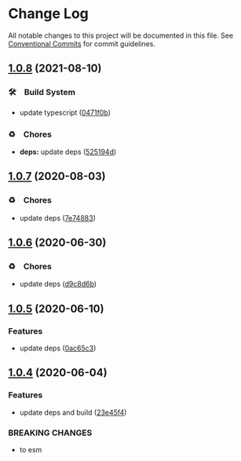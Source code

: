 # Change Log

All notable changes to this project will be documented in this file.
See [Conventional Commits](https://conventionalcommits.org) for commit guidelines.

## [1.0.8](https://github.com/bluelovers/node-novel/compare/@node-novel/layout-reporter@1.0.7...@node-novel/layout-reporter@1.0.8) (2021-08-10)


### 🛠　Build System

* update typescript ([0471f0b](https://github.com/bluelovers/node-novel/commit/0471f0b8f010e901aeeead8c0e69b2d15ba75fcf))


### ♻️　Chores

* **deps:** update deps ([525194d](https://github.com/bluelovers/node-novel/commit/525194de00267b1e544f94e4f037678849411b5a))





## [1.0.7](https://github.com/bluelovers/node-novel/compare/@node-novel/layout-reporter@1.0.6...@node-novel/layout-reporter@1.0.7) (2020-08-03)


### ♻️　Chores

* update deps ([7e74883](https://github.com/bluelovers/node-novel/commit/7e74883adc57bd6b795ab3a88d72c98a58e25feb))





## [1.0.6](https://github.com/bluelovers/node-novel/compare/@node-novel/layout-reporter@1.0.5...@node-novel/layout-reporter@1.0.6) (2020-06-30)


### ♻️　Chores

* update deps ([d9c8d6b](https://github.com/bluelovers/node-novel/commit/d9c8d6bb9b4f31496a5a390adb950c9bb7f4131d))





## [1.0.5](https://github.com/bluelovers/node-novel/compare/@node-novel/layout-reporter@1.0.4...@node-novel/layout-reporter@1.0.5) (2020-06-10)


### Features

* update deps ([0ac65c3](https://github.com/bluelovers/node-novel/commit/0ac65c322dbdda0b538ee3ee80eb7dfd0948d883))





## [1.0.4](https://github.com/bluelovers/node-novel/compare/@node-novel/layout-reporter@1.0.3...@node-novel/layout-reporter@1.0.4) (2020-06-04)


### Features

* update deps and build ([23e45f4](https://github.com/bluelovers/node-novel/commit/23e45f4b1427ca701a36ce6c89818d19e71df24b))


### BREAKING CHANGES

* to esm
